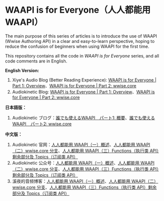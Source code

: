 # WAAPI is for Everyone（人人都能用 WAAPI）
The main purpose of this series of articles is to introduce the use of WAAPI (Wwise Authoring API) in a clear and easy-to-learn perspective, hoping to reduce the confusion of beginners when using WAAPI for the first time.

This repository contains all the code in *WAAPI is for Everyone* series, and all code comments are in English.

**English Version:**
1. Xiye's Audio Blog (Better Reading Experience): [WAAPI is for Everyone | Part 1: Overview](https://xiye.art/2020/11/14/WAAPI%20is%20for%20Everyone%20P1/)、[WAAPI is for Everyone | Part 2: wwise.core](https://xiye.art/2020/11/28/WAAPI%20is%20for%20Everyone%20P2/)
2. Audiokinetic Blog: [WAAPI is for Everyone | Part 1: Overview](https://blog.audiokinetic.com/everyone-can-use-waapi-overview/)、[WAAPI is for Everyone | Part 2: wwise.core](https://blog.audiokinetic.com/everyone-can-use-waapi-wwise-core/)

**日本語版：**
1. Audiokinetic ブログ：[誰でも使えるWAAPI　パート1: 概要](https://blog.audiokinetic.com/ja/everyone-can-use-waapi-overview/)、[誰でも使えるWAAPI　パート2: wwise.core](https://www.audiokinetic.com/ja/blog/everyone-can-use-waapi-wwise-core/)

**中文版：**
1. Audiokinetic 官网：[人人都能用 WAAPI（一）概述](https://blog.audiokinetic.com/zh/everyone-can-use-waapi-overview/)、[人人都能用 WAAPI（二）wwise.core 分支](https://blog.audiokinetic.com/zh/everyone-can-use-waapi-wwise-core/)、[人人都能用 WAAPI（三）Functions（执行类 API）剩余部分及 Topics（订阅类 API）](https://blog.audiokinetic.com/zh/everyone-can-use-waapi-functions-and-topics/)
2. Audiokinetic 公众号：[人人都能用 WAAPI（一）概述](https://mp.weixin.qq.com/s/XcTM6Ic9i8ahCr_-IWN5XA)、[人人都能用 WAAPI（二）wwise.core 分支](https://mp.weixin.qq.com/s/1gpIEuI2cWKIQWOKe2yvbw)、[人人都能用 WAAPI（三）Functions（执行类 API）剩余部分及 Topics（订阅类 API）](https://mp.weixin.qq.com/s/PgvhFwdm1_VXykY5cMGqjA)
3. 溪夜的音频博客：[人人都能用 WAAPI（一）概述](https://xiye.art/2020/09/01/WAAPI%20%E4%B8%80%E6%96%87%E9%80%9A%EF%BC%88%E4%B8%80%EF%BC%89/)、[人人都能用 WAAPI（二）wwise.core 分支](https://xiye.art/2020/09/05/WAAPI%20%E4%B8%80%E6%96%87%E9%80%9A%EF%BC%88%E4%BA%8C%EF%BC%89/)、[人人都能用 WAAPI（三）Functions（执行类 API）剩余部分及 Topics（订阅类 API）](https://xiye.art/2020/09/25/WAAPI%20%E4%B8%80%E6%96%87%E9%80%9A%EF%BC%88%E4%B8%89%EF%BC%89/)
